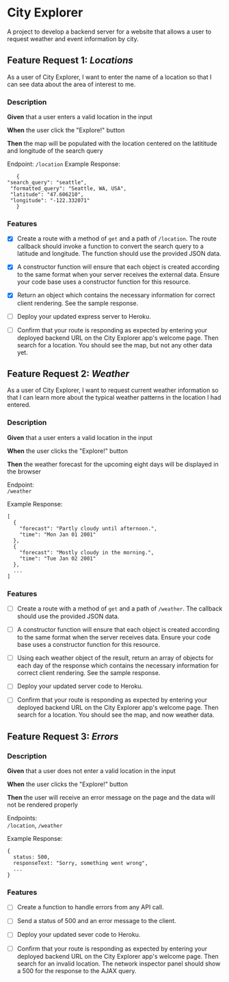 
# City Explorer

  

A project to develop a backend server for a website that allows a user to request weather and event information by city.
 

## Feature Request 1: *Locations*

As a user of City Explorer, I want to enter the name of a location so that I can see data about the area of interest to me.

### Description

**Given** that a user enters a valid location in the input

**When** the user click the "Explore!" button

**Then** the map will be populated with the location centered on the latititude and longitude of the search query

Endpoint:
`/location`
Example Response:
 ```
    {   
"search_query": "seattle",
  "formatted_query": "Seattle, WA, USA",
  "latitude": "47.606210",
  "longitude": "-122.332071"
	}
```

 ### Features
 

 - [x] Create a route with a method of `get` and a path of `/location`. The route callback should invoke a function to convert the search query to a latitude and longitude. The function should use the provided JSON data.
 
 - [x] A constructor function will ensure that each object is created
       according to the same format when your server receives the
       external data. Ensure your code base uses a constructor function
       for this resource.
 - [x] Return an object which contains the necessary information for
       correct client rendering. See the sample response.
 - [ ] Deploy your updated express server to Heroku.
 - [ ] Confirm that your route is responding as expected by entering
       your deployed backend URL on the City Explorer app's welcome
       page. Then search for a location. You should see the map, but not
       any other data yet.

## Feature Request 2: *Weather*

As a user of City Explorer, I want to request current weather information so that I can learn more about the typical weather patterns in the location I had entered.

### Description

**Given**  that a user enters a valid location in the input

**When**  the user clicks the "Explore!" button

**Then**  the weather forecast for the upcoming eight days will be displayed in the browser

Endpoint:  
`/weather`

Example Response:

```
[
  {
    "forecast": "Partly cloudy until afternoon.",
    "time": "Mon Jan 01 2001"
  },
  {
    "forecast": "Mostly cloudy in the morning.",
    "time": "Tue Jan 02 2001"
  },
  ...
]
```
### Features

 - [ ] Create a route with a method of  `get`  and a path of 
       `/weather`. The callback should use the provided JSON data.
       
 - [ ] A constructor function will ensure that each object is created
       according to the same format when the server receives data.
       Ensure your code base uses a constructor function for this
       resource.
       
 - [ ] Using each weather object of the result, return an array of
       objects for each day of the response which contains the necessary
       information for correct client rendering. See the sample
       response.
       
 - [ ] Deploy your updated server code to Heroku.
 
 - [ ] Confirm that your route is responding as expected by entering
       your deployed backend URL on the City Explorer app's welcome
       page. Then search for a location. You should see the map, and now
       weather data.
## Feature Request 3: *Errors*
### Description

**Given**  that a user does not enter a valid location in the input

**When**  the user clicks the "Explore!" button

**Then**  the user will receive an error message on the page and the data will not be rendered properly

Endpoints:  
`/location`,  `/weather`

Example Response:

```
{
  status: 500,
  responseText: "Sorry, something went wrong",
  ...
}
```

### Features

 - [ ] Create a function to handle errors from any API call.

 - [ ] Send a status of 500 and an error message to the client.

 - [ ] Deploy your updated sever code to Heroku.

 - [ ] Confirm that your route is responding as expected by entering
       your deployed backend URL on the City Explorer app's welcome
       page. Then search for an invalid location. The network inspector
       panel should show a 500 for the response to the AJAX query.
